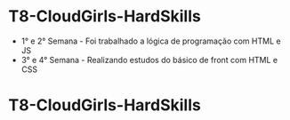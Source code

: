 # T8-CloudGirls-HardSkills

- 1° e 2° Semana - Foi trabalhado a lógica de programação com HTML e JS
- 3° e 4° Semana - Realizando estudos do básico de front com HTML e CSS 
# T8-CloudGirls-HardSkills
